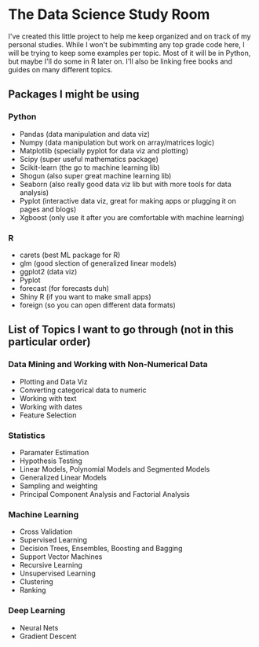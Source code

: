 # The Data Science Study Room

I've created this little project to help me keep organized and on track of my personal studies.
While I won't be subimmting any top grade code here, I will be trying to keep some examples per topic. Most of it will be in Python, but maybe I'll do some in R later on.
I'll also be linking free books and guides on many different topics.

## Packages I might be using

### Python

* Pandas (data manipulation and data viz)
* Numpy (data manipulation but work on array/matrices logic)
* Matplotlib (specially pyplot for data viz and plotting)
* Scipy (super useful mathematics package)
* Scikit-learn (the go to machine learning lib)
* Shogun (also super great machine learning lib)
* Seaborn (also really good data viz lib but with more tools for data analysis)
* Pyplot (interactive data viz, great for making apps or plugging it on pages and blogs)
* Xgboost (only use it after you are comfortable with machine learning)

### R

* carets (best ML package for R)
* glm (good slection of generalized linear models)
* ggplot2 (data viz)
* Pyplot
* forecast (for forecasts duh)
* Shiny R (if you want to make small apps)
* foreign (so you can open different data formats)


## List of Topics I want to go through (not in this particular order)

### Data Mining and Working with Non-Numerical Data

* Plotting and Data Viz
* Converting categorical data to numeric
* Working with text
* Working with dates
* Feature Selection

### Statistics

* Paramater Estimation
* Hypothesis Testing
* Linear Models, Polynomial Models and Segmented Models
* Generalized Linear Models
* Sampling and weighting
* Principal Component Analysis and Factorial Analysis

### Machine Learning

* Cross Validation
* Supervised Learning
* Decision Trees, Ensembles, Boosting and Bagging
* Support Vector Machines
* Recursive Learning
* Unsupervised Learning
* Clustering
* Ranking

### Deep Learning

* Neural Nets
* Gradient Descent
